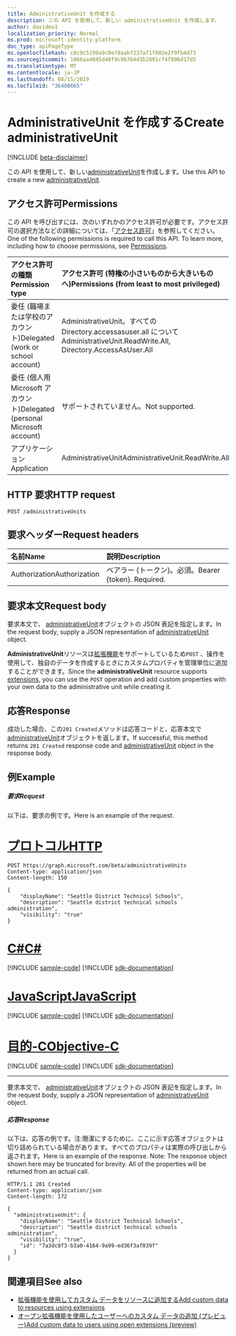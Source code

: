 ```yaml
---
title: AdministrativeUnit を作成する
description: この API を使用して、新しい administrativeUnit を作成します。
author: davidmu1
localization_priority: Normal
ms.prod: microsoft-identity-platform
doc_type: apiPageType
ms.openlocfilehash: c8c9c5199a9c0e78aabf237a71f802e2f9fb4d73
ms.sourcegitcommit: 1066aa4045d48f9c9b764d3b2891cf4f806d17d5
ms.translationtype: MT
ms.contentlocale: ja-JP
ms.lasthandoff: 08/15/2019
ms.locfileid: "36408665"
---
```

# <a name="create-administrativeunit"></a><span data-ttu-id="7445f-103">AdministrativeUnit を作成する</span><span class="sxs-lookup"><span data-stu-id="7445f-103">Create administrativeUnit</span></span>

[!INCLUDE [beta-disclaimer](../../includes/beta-disclaimer.md)]

<span data-ttu-id="7445f-104">この API を使用して、新しい[administrativeUnit](../resources/administrativeunit.md)を作成します。</span><span class="sxs-lookup"><span data-stu-id="7445f-104">Use this API to create a new [administrativeUnit](../resources/administrativeunit.md).</span></span>
## <a name="permissions"></a><span data-ttu-id="7445f-105">アクセス許可</span><span class="sxs-lookup"><span data-stu-id="7445f-105">Permissions</span></span>
<span data-ttu-id="7445f-p101">この API を呼び出すには、次のいずれかのアクセス許可が必要です。アクセス許可の選択方法などの詳細については、「[アクセス許可](/graph/permissions-reference)」を参照してください。</span><span class="sxs-lookup"><span data-stu-id="7445f-p101">One of the following permissions is required to call this API. To learn more, including how to choose permissions, see [Permissions](/graph/permissions-reference).</span></span>


|<span data-ttu-id="7445f-108">アクセス許可の種類</span><span class="sxs-lookup"><span data-stu-id="7445f-108">Permission type</span></span>      | <span data-ttu-id="7445f-109">アクセス許可 (特権の小さいものから大きいものへ)</span><span class="sxs-lookup"><span data-stu-id="7445f-109">Permissions (from least to most privileged)</span></span>              |
|:--------------------|:---------------------------------------------------------|
|<span data-ttu-id="7445f-110">委任 (職場または学校のアカウント)</span><span class="sxs-lookup"><span data-stu-id="7445f-110">Delegated (work or school account)</span></span> | <span data-ttu-id="7445f-111">AdministrativeUnit。すべての Directory.accessasuser.all について</span><span class="sxs-lookup"><span data-stu-id="7445f-111">AdministrativeUnit.ReadWrite.All, Directory.AccessAsUser.All</span></span>    |
|<span data-ttu-id="7445f-112">委任 (個人用 Microsoft アカウント)</span><span class="sxs-lookup"><span data-stu-id="7445f-112">Delegated (personal Microsoft account)</span></span> | <span data-ttu-id="7445f-113">サポートされていません。</span><span class="sxs-lookup"><span data-stu-id="7445f-113">Not supported.</span></span>    |
|<span data-ttu-id="7445f-114">アプリケーション</span><span class="sxs-lookup"><span data-stu-id="7445f-114">Application</span></span> | <span data-ttu-id="7445f-115">AdministrativeUnit</span><span class="sxs-lookup"><span data-stu-id="7445f-115">AdministrativeUnit.ReadWrite.All</span></span> |

## <a name="http-request"></a><span data-ttu-id="7445f-116">HTTP 要求</span><span class="sxs-lookup"><span data-stu-id="7445f-116">HTTP request</span></span>
<!-- { "blockType": "ignored" } -->
```http
POST /administrativeUnits

```
## <a name="request-headers"></a><span data-ttu-id="7445f-117">要求ヘッダー</span><span class="sxs-lookup"><span data-stu-id="7445f-117">Request headers</span></span>
| <span data-ttu-id="7445f-118">名前</span><span class="sxs-lookup"><span data-stu-id="7445f-118">Name</span></span>      |<span data-ttu-id="7445f-119">説明</span><span class="sxs-lookup"><span data-stu-id="7445f-119">Description</span></span>|
|:----------|:----------|
| <span data-ttu-id="7445f-120">Authorization</span><span class="sxs-lookup"><span data-stu-id="7445f-120">Authorization</span></span>  | <span data-ttu-id="7445f-p102">ベアラー {トークン}。必須。</span><span class="sxs-lookup"><span data-stu-id="7445f-p102">Bearer {token}. Required.</span></span> |
## <a name="request-body"></a><span data-ttu-id="7445f-123">要求本文</span><span class="sxs-lookup"><span data-stu-id="7445f-123">Request body</span></span>
<span data-ttu-id="7445f-124">要求本文で、 [administrativeUnit](../resources/administrativeunit.md)オブジェクトの JSON 表記を指定します。</span><span class="sxs-lookup"><span data-stu-id="7445f-124">In the request body, supply a JSON representation of [administrativeUnit](../resources/administrativeunit.md) object.</span></span>

<span data-ttu-id="7445f-125">**AdministrativeUnit**リソースは[拡張機能](/graph/extensibility-overview)をサポートしているため`POST` 、操作を使用して、独自のデータを作成するときにカスタムプロパティを管理単位に追加することができます。</span><span class="sxs-lookup"><span data-stu-id="7445f-125">Since the **administrativeUnit** resource supports [extensions](/graph/extensibility-overview), you can use the `POST` operation and add custom properties with your own data to the administrative unit while creating it.</span></span>

## <a name="response"></a><span data-ttu-id="7445f-126">応答</span><span class="sxs-lookup"><span data-stu-id="7445f-126">Response</span></span>

<span data-ttu-id="7445f-127">成功した場合、この`201 Created`メソッドは応答コードと、応答本文で[administrativeUnit](../resources/administrativeunit.md)オブジェクトを返します。</span><span class="sxs-lookup"><span data-stu-id="7445f-127">If successful, this method returns `201 Created` response code and [administrativeUnit](../resources/administrativeunit.md) object in the response body.</span></span>

## <a name="example"></a><span data-ttu-id="7445f-128">例</span><span class="sxs-lookup"><span data-stu-id="7445f-128">Example</span></span>
##### <a name="request"></a><span data-ttu-id="7445f-129">要求</span><span class="sxs-lookup"><span data-stu-id="7445f-129">Request</span></span>
<span data-ttu-id="7445f-130">以下は、要求の例です。</span><span class="sxs-lookup"><span data-stu-id="7445f-130">Here is an example of the request.</span></span>

# <a name="httptabhttp"></a>[<span data-ttu-id="7445f-131">プロトコル</span><span class="sxs-lookup"><span data-stu-id="7445f-131">HTTP</span></span>](#tab/http)
<!-- {
  "blockType": "request",
  "name": "create_administrativeunit_from_administrativeunits"
}-->
```http
POST https://graph.microsoft.com/beta/administrativeUnits
Content-type: application/json
Content-length: 150

{
    "displayName": "Seattle District Technical Schools",
    "description": "Seattle district technical schools administration",
    "visibility": "true"
}
```
# <a name="ctabcsharp"></a>[<span data-ttu-id="7445f-132">C#</span><span class="sxs-lookup"><span data-stu-id="7445f-132">C#</span></span>](#tab/csharp)
[!INCLUDE [sample-code](../includes/snippets/csharp/create-administrativeunit-from-administrativeunits-csharp-snippets.md)]
[!INCLUDE [sdk-documentation](../includes/snippets/snippets-sdk-documentation-link.md)]

# <a name="javascripttabjavascript"></a>[<span data-ttu-id="7445f-133">JavaScript</span><span class="sxs-lookup"><span data-stu-id="7445f-133">JavaScript</span></span>](#tab/javascript)
[!INCLUDE [sample-code](../includes/snippets/javascript/create-administrativeunit-from-administrativeunits-javascript-snippets.md)]
[!INCLUDE [sdk-documentation](../includes/snippets/snippets-sdk-documentation-link.md)]

# <a name="objective-ctabobjc"></a>[<span data-ttu-id="7445f-134">目的-C</span><span class="sxs-lookup"><span data-stu-id="7445f-134">Objective-C</span></span>](#tab/objc)
[!INCLUDE [sample-code](../includes/snippets/objc/create-administrativeunit-from-administrativeunits-objc-snippets.md)]
[!INCLUDE [sdk-documentation](../includes/snippets/snippets-sdk-documentation-link.md)]

---

<span data-ttu-id="7445f-135">要求本文で、 [administrativeUnit](../resources/administrativeunit.md)オブジェクトの JSON 表記を指定します。</span><span class="sxs-lookup"><span data-stu-id="7445f-135">In the request body, supply a JSON representation of [administrativeUnit](../resources/administrativeunit.md) object.</span></span>
##### <a name="response"></a><span data-ttu-id="7445f-136">応答</span><span class="sxs-lookup"><span data-stu-id="7445f-136">Response</span></span>
<span data-ttu-id="7445f-p103">以下は、応答の例です。注:簡潔にするために、ここに示す応答オブジェクトは切り詰められている場合があります。すべてのプロパティは実際の呼び出しから返されます。</span><span class="sxs-lookup"><span data-stu-id="7445f-p103">Here is an example of the response. Note: The response object shown here may be truncated for brevity. All of the properties will be returned from an actual call.</span></span>
<!-- {
  "blockType": "response",
  "truncated": true,
  "@odata.type": "microsoft.graph.administrativeUnit"
} -->
```http
HTTP/1.1 201 Created
Content-type: application/json
Content-length: 172

{
  "administrativeUnit": {
    "displayName": "Seattle District Technical Schools",
    "description": "Seattle district technical schools administration",
    "visibility": "true",
    "id": "7a3dc8f3-b3a0-4164-9a99-ed36f3af039f"
  }
}
```

## <a name="see-also"></a><span data-ttu-id="7445f-140">関連項目</span><span class="sxs-lookup"><span data-stu-id="7445f-140">See also</span></span>

- [<span data-ttu-id="7445f-141">拡張機能を使用してカスタム データをリソースに追加する</span><span class="sxs-lookup"><span data-stu-id="7445f-141">Add custom data to resources using extensions</span></span>](/graph/extensibility-overview)
- [<span data-ttu-id="7445f-142">オープン拡張機能を使用したユーザーへのカスタム データの追加 (プレビュー)</span><span class="sxs-lookup"><span data-stu-id="7445f-142">Add custom data to users using open extensions (preview)</span></span>](/graph/extensibility-open-users)
<!--
- [Add custom data to groups using schema extensions (preview)](/graph/extensibility-schema-groups)
-->


<!-- uuid: 8fcb5dbc-d5aa-4681-8e31-b001d5168d79
2015-10-25 14:57:30 UTC -->
<!--
{
  "type": "#page.annotation",
  "description": "Create administrativeUnit",
  "keywords": "",
  "section": "documentation",
  "tocPath": "",
  "suppressions": [
  ]
}
-->

